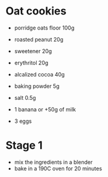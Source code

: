 # Oat cookies

* porridge oats floor 100g
* roasted peanut 20g
* sweetener 20g
* erythritol 20g
* alcalized cocoa 40g
* baking powder 5g
* salt 0.5g

* 1 banana or +50g of milk
* 3 eggs

# Stage 1

* mix the ingredients in a blender
* bake in a 190C oven for 20 minutes
